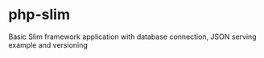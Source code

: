# php-slim
Basic Slim framework application with database connection, JSON serving example and versioning

